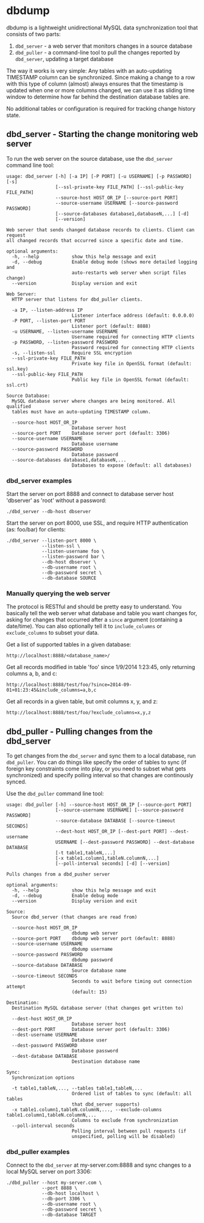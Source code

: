 # dbdump

dbdump is a lightweight unidirectional MySQL data synchronization tool that consists of two parts:

1. `dbd_server` - a web server that monitors changes in a source database
2. `dbd_puller` - a command-line tool to pull the changes reported by `dbd_server`, updating a target database

The way it works is very simple: Any tables with an auto-updating TIMESTAMP column can be synchronized. Since making a change to a row with this type of column (almost) always ensures that the timestamp is updated when one or more columns changed, we can use it as sliding time window to determine how far behind the destination database tables are.

No additional tables or configuration is required for tracking change history state.


## dbd_server - Starting the change monitoring web server

To run the web server on the source database, use the `dbd_server` command line tool:

    usage: dbd_server [-h] [-a IP] [-P PORT] [-u USERNAME] [-p PASSWORD] [-s]
                      [--ssl-private-key FILE_PATH] [--ssl-public-key FILE_PATH]
                      --source-host HOST_OR_IP [--source-port PORT]
                      --source-username USERNAME [--source-password PASSWORD]
                      [--source-databases database1,databaseN,...] [-d]
                      [--version]

    Web server that sends changed database records to clients. Client can request
    all changed records that occurred since a specific date and time.

    optional arguments:
      -h, --help            show this help message and exit
      -d, --debug           Enable debug mode (shows more detailed logging and
                            auto-restarts web server when script files change)
      --version             Display version and exit

    Web Server:
      HTTP server that listens for dbd_puller clients.

      -a IP, --listen-address IP
                            Listener interface address (default: 0.0.0.0)
      -P PORT, --listen-port PORT
                            Listener port (default: 8888)
      -u USERNAME, --listen-username USERNAME
                            Username required for connecting HTTP clients
      -p PASSWORD, --listen-password PASSWORD
                            Password required for connecting HTTP clients
      -s, --listen-ssl      Require SSL encryption
      --ssl-private-key FILE_PATH
                            Private key file in OpenSSL format (default: ssl.key)
      --ssl-public-key FILE_PATH
                            Public key file in OpenSSL format (default: ssl.crt)

    Source Database:
      MySQL database server where changes are being monitored. All qualified
      tables must have an auto-updating TIMESTAMP column.

      --source-host HOST_OR_IP
                            Database server host
      --source-port PORT    Database server port (default: 3306)
      --source-username USERNAME
                            Database username
      --source-password PASSWORD
                            Database password
      --source-databases database1,databaseN,...
                            Databases to expose (default: all databases)

### dbd_server examples

Start the server on port 8888 and connect to database server host 'dbserver' as 'root' without a password:

    ./dbd_server --db-host dbserver


Start the server on port 8000, use SSL, and require HTTP authentication (as: foo/bar) for clients:

    ./dbd_server --listen-port 8000 \
                 --listen-ssl \
                 --listen-username foo \
                 --listen-password bar \
                 --db-host dbserver \
                 --db-username root \
                 --db-password secret \
                 --db-database SOURCE


### Manually querying the web server

The protocol is RESTful and should be pretty easy to understand. You basically tell the web server what database and table you want changes for, asking for changes that occurred after a `since` argument (containing a date/time). You can also optionally tell it to `include_columns` or `exclude_columns` to subset your data.

Get a list of supported tables in a given database:

    http://localhost:8888/<database_name>/


Get all records modified in table 'foo' since 1/9/2014 1:23:45, only returning columns a, b, and c:

    http://localhost:8888/test/foo/?since=2014-09-01+01:23:45&include_columns=a,b,c


Get all records in a given table, but omit columns x, y, and z:

    http://localhost:8888/test/foo/?exclude_columns=x,y,z


## dbd_puller - Pulling changes from the dbd_server

To get changes from the `dbd_server` and sync them to a local database, run `dbd_puller`. You can do things like specify the order of tables to sync (if foreign key constraints come into play, or you need to subset what gets synchronized) and specify polling interval so that changes are continously synced.

Use the `dbd_puller` command line tool:

    usage: dbd_puller [-h] --source-host HOST_OR_IP [--source-port PORT]
                      [--source-username USERNAME] [--source-password PASSWORD]
                      --source-database DATABASE [--source-timeout SECONDS]
                      --dest-host HOST_OR_IP [--dest-port PORT] --dest-username
                      USERNAME [--dest-password PASSWORD] --dest-database DATABASE
                      [-t table1,tableN,...]
                      [-x table1.column1,tableN.columnN,...]
                      [--poll-interval seconds] [-d] [--version]

    Pulls changes from a dbd_pusher server

    optional arguments:
      -h, --help            show this help message and exit
      -d, --debug           Enable debug mode
      --version             Display version and exit

    Source:
      Source dbd_server (that changes are read from)

      --source-host HOST_OR_IP
                            dbdump web server
      --source-port PORT    dbdump web server port (default: 8888)
      --source-username USERNAME
                            dbdump username
      --source-password PASSWORD
                            dbdump password
      --source-database DATABASE
                            Source database name
      --source-timeout SECONDS
                            Seconds to wait before timing out connection attempt
                            (default: 15)

    Destination:
      Destination MySQL database server (that changes get written to)

      --dest-host HOST_OR_IP
                            Database server host
      --dest-port PORT      Database server port (default: 3306)
      --dest-username USERNAME
                            Database user
      --dest-password PASSWORD
                            Database password
      --dest-database DATABASE
                            Destination database name

    Sync:
      Synchronization options

      -t table1,tableN,..., --tables table1,tableN,...
                            Ordered list of tables to sync (default: all tables
                            that dbd_server supports)
      -x table1.column1,tableN.columnN,..., --exclude-columns table1.column1,tableN.columnN,...
                            Columns to exclude from synchronization
      --poll-interval seconds
                            Polling interval between pull requests (if
                            unspecified, polling will be disabled)

### dbd_puller examples

Connect to the `dbd_server` at my-server.com:8888 and sync changes to a local MySQL server on port 3306:

    ./dbd_puller --host my-server.com \
                 --port 8888 \
                 --db-host localhost \
                 --db-port 3306 \
                 --db-username root \
                 --db-password secret \
                 --db-database TARGET
